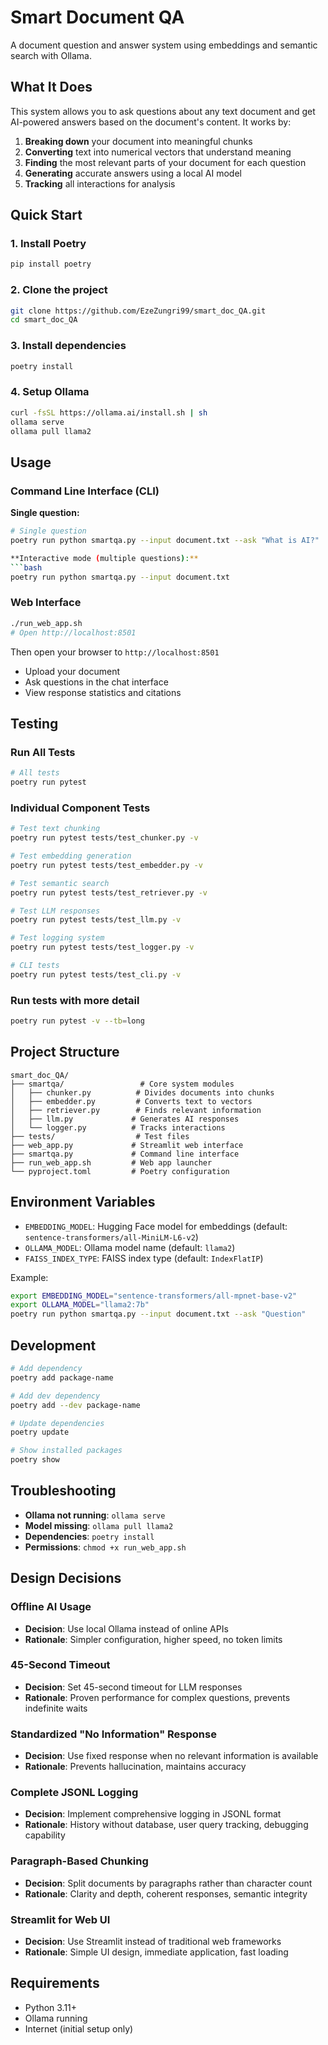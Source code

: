 # Smart Document QA

A document question and answer system using embeddings and semantic search with Ollama.

## What It Does

This system allows you to ask questions about any text document and get AI-powered answers based on the document's content. It works by:

1. **Breaking down** your document into meaningful chunks
2. **Converting** text into numerical vectors that understand meaning
3. **Finding** the most relevant parts of your document for each question
4. **Generating** accurate answers using a local AI model
5. **Tracking** all interactions for analysis

## Quick Start

### 1. Install Poetry
```bash
pip install poetry
```

### 2. Clone the project
```bash
git clone https://github.com/EzeZungri99/smart_doc_QA.git
cd smart_doc_QA
```

### 3. Install dependencies
```bash
poetry install
```

### 4. Setup Ollama
```bash
curl -fsSL https://ollama.ai/install.sh | sh
ollama serve
ollama pull llama2
```

## Usage

### Command Line Interface (CLI)

**Single question:**
```bash
# Single question
poetry run python smartqa.py --input document.txt --ask "What is AI?"

**Interactive mode (multiple questions):**
```bash
poetry run python smartqa.py --input document.txt
```

### Web Interface
```bash
./run_web_app.sh
# Open http://localhost:8501
```
Then open your browser to `http://localhost:8501`

- Upload your document
- Ask questions in the chat interface
- View response statistics and citations

## Testing

### Run All Tests
```bash
# All tests
poetry run pytest
```

### Individual Component Tests
```bash
# Test text chunking
poetry run pytest tests/test_chunker.py -v

# Test embedding generation
poetry run pytest tests/test_embedder.py -v

# Test semantic search
poetry run pytest tests/test_retriever.py -v

# Test LLM responses
poetry run pytest tests/test_llm.py -v

# Test logging system
poetry run pytest tests/test_logger.py -v

# CLI tests 
poetry run pytest tests/test_cli.py -v
```

### Run tests with more detail
```bash
poetry run pytest -v --tb=long
```

## Project Structure

```
smart_doc_QA/
├── smartqa/                 # Core system modules
│   ├── chunker.py          # Divides documents into chunks
│   ├── embedder.py         # Converts text to vectors
│   ├── retriever.py        # Finds relevant information
│   ├── llm.py             # Generates AI responses
│   └── logger.py          # Tracks interactions
├── tests/                  # Test files
├── web_app.py             # Streamlit web interface
├── smartqa.py             # Command line interface
├── run_web_app.sh         # Web app launcher
└── pyproject.toml         # Poetry configuration
```

## Environment Variables

- `EMBEDDING_MODEL`: Hugging Face model for embeddings (default: `sentence-transformers/all-MiniLM-L6-v2`)
- `OLLAMA_MODEL`: Ollama model name (default: `llama2`)
- `FAISS_INDEX_TYPE`: FAISS index type (default: `IndexFlatIP`)

Example:
```bash
export EMBEDDING_MODEL="sentence-transformers/all-mpnet-base-v2"
export OLLAMA_MODEL="llama2:7b"
poetry run python smartqa.py --input document.txt --ask "Question"
```

## Development

```bash
# Add dependency
poetry add package-name

# Add dev dependency
poetry add --dev package-name

# Update dependencies
poetry update

# Show installed packages
poetry show
```

## Troubleshooting

- **Ollama not running**: `ollama serve`
- **Model missing**: `ollama pull llama2`
- **Dependencies**: `poetry install`
- **Permissions**: `chmod +x run_web_app.sh`

## Design Decisions

### Offline AI Usage
- **Decision**: Use local Ollama instead of online APIs
- **Rationale**: Simpler configuration, higher speed, no token limits

### 45-Second Timeout
- **Decision**: Set 45-second timeout for LLM responses
- **Rationale**: Proven performance for complex questions, prevents indefinite waits

### Standardized "No Information" Response
- **Decision**: Use fixed response when no relevant information is available
- **Rationale**: Prevents hallucination, maintains accuracy

### Complete JSONL Logging
- **Decision**: Implement comprehensive logging in JSONL format
- **Rationale**: History without database, user query tracking, debugging capability

### Paragraph-Based Chunking
- **Decision**: Split documents by paragraphs rather than character count
- **Rationale**: Clarity and depth, coherent responses, semantic integrity

### Streamlit for Web UI
- **Decision**: Use Streamlit instead of traditional web frameworks
- **Rationale**: Simple UI design, immediate application, fast loading

## Requirements

- Python 3.11+
- Ollama running
- Internet (initial setup only)

